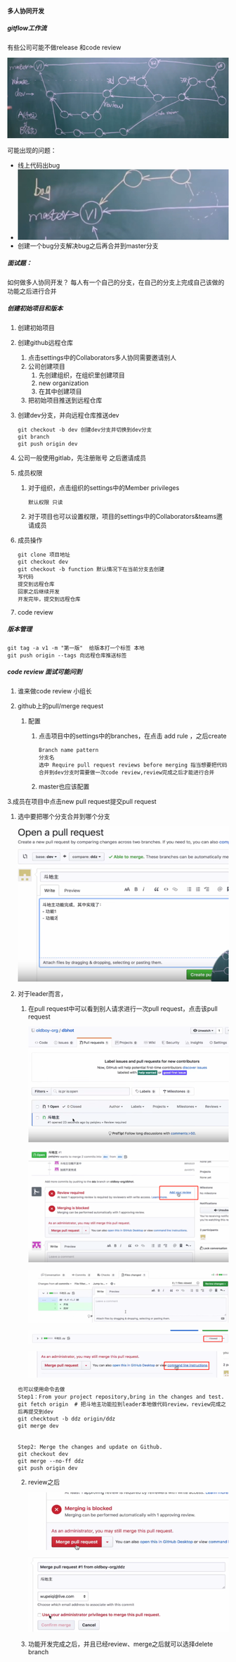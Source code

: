 #### 多人协同开发

##### gitflow工作流

有些公司可能不做release 和code review

![image-20220328090228566](picture/image-20220328090228566.png)

可能出现的问题：

- 线上代码出bug
- ![image-20220328090452930](picture/image-20220328090452930.png)
- 创建一个bug分支解决bug之后再合并到master分支

#####  面试题：

如何做多人协同开发？ 每人有一个自己的分支，在自己的分支上完成自己该做的功能之后进行合并

##### 创建初始项目和版本

1. 创建初始项目

2. 创建github远程仓库
   1. 点击settings中的Collaborators多人协同需要邀请别人
   2. 公司创建项目
      1. 先创建组织，在组织里创建项目
      2. new organization
      3. 在其中创建项目
   3. 把初始项目推送到远程仓库
   
3. 创建dev分支，并向远程仓库推送dev

   ```
   git checkout -b dev 创建dev分支并切换到dev分支
   git branch
   git push origin dev
   ```

4. 公司一般使用gitlab，先注册账号 之后邀请成员

5. 成员权限

   1. 对于组织，点击组织的settings中的Member privileges

      ```
      默认权限 只读
      ```

   2. 对于项目也可以设置权限，项目的settings中的Collaborators&teams邀请成员

6. 成员操作

   ```
   git clone 项目地址
   git checkout dev
   git checkout -b function 默认情况下在当前分支去创建
   写代码
   提交到远程仓库
   回家之后继续开发
   开发完毕，提交到远程仓库
   ```

7. code review

##### 版本管理

```
git tag -a v1 -m "第一版"  给版本打一个标签 本地
git push origin --tags 向远程仓库推送标签
```

##### code review  面试可能问到

1. 谁来做code review  小组长

2. github上的pull/merge  request
   1. 配置

      1. 点击项目中的settings中的branches，在点击 add rule ，之后create

         ```
         Branch name pattern
         分支名
         选中 Require pull request reviews before merging 指当想要把代码合并到dev分支时需要做一次code review,review完成之后才能进行合并
         ```

      2. master也应该配置

3.成员在项目中点击new pull request提交pull request

1. 选中要把哪个分支合并到哪个分支

   ![image-20220330171256569](picture/image-20220330171256569.png)

2. 对于leader而言，

   1. 在pull request中可以看到别人请求进行一次pull request，点击该pull request

      ![image-20220330171415491](picture/image-20220330171415491.png)

      ![image-20220330171518634](picture/image-20220330171518634.png)

      ![image-20220330171539665](picture/image-20220330171539665.png)

      ![image-20220330171626400](picture/image-20220330171626400.png)

      ![image-20220330171739539](picture/image-20220330171739539.png)

   ```
   也可以使用命令去做
   Step1：From your project repository,bring in the changes and test.
   git fetch origin  # 把斗地主功能拉到leader本地做代码review，review完成之后再提交到dev
   git checktout -b ddz origin/ddz
   git merge dev
   
   
   Step2: Merge the changes and update on Github.
   git checkout dev
   git merge --no-ff ddz
   git push origin dev
   ```

   2. review之后 

      ![image-20220330172314339](picture/image-20220330172314339.png)

      ![image-20220330172334089](picture/image-20220330172334089.png)

   3. 功能开发完成之后，并且已经review、merge之后就可以选择delete branch




















